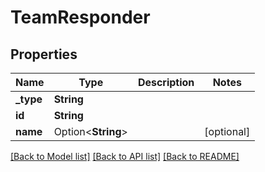 # TeamResponder

## Properties

Name | Type | Description | Notes
------------ | ------------- | ------------- | -------------
**_type** | **String** |  | 
**id** | **String** |  | 
**name** | Option<**String**> |  | [optional]

[[Back to Model list]](../README.md#documentation-for-models) [[Back to API list]](../README.md#documentation-for-api-endpoints) [[Back to README]](../README.md)


